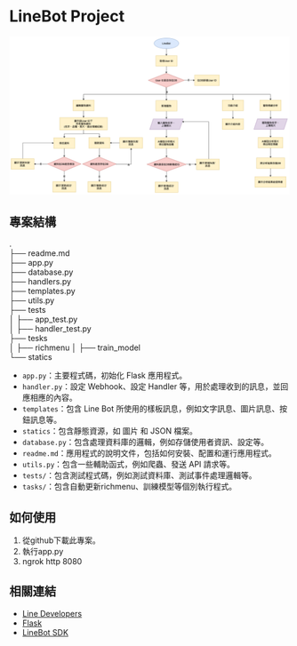 # LineBot Project

![流程圖](./static/img/ux.png)

## 專案結構

.  
├── readme.md   
├── app.py   
├── database.py   
├── handlers.py   
├── templates.py  
├── utils.py  
├── tests   
│   ├── app_test.py  
│   ├── handler_test.py  
├── tesks   
│   ├── richmenu
│   ├── train_model  
└── statics


- `app.py`：主要程式碼，初始化 Flask 應用程式。
- `handler.py`：設定 Webhook、設定 Handler 等，用於處理收到的訊息，並回應相應的內容。
- `templates`：包含 Line Bot 所使用的樣板訊息，例如文字訊息、圖片訊息、按鈕訊息等。
- `statics`：包含靜態資源，如 圖片 和 JSON 檔案。
- `database.py`：包含處理資料庫的邏輯，例如存儲使用者資訊、設定等。
- `readme.md`：應用程式的說明文件，包括如何安裝、配置和運行應用程式。
- `utils.py`：包含一些輔助函式，例如爬蟲、發送 API 請求等。
- `tests/`：包含測試程式碼，例如測試資料庫、測試事件處理邏輯等。
- `tasks/`：包含自動更新richmenu、訓練模型等個別執行程式。



## 如何使用

1. 從github下載此專案。
2. 執行app.py 
3. ngrok http 8080

## 相關連結

- [Line Developers](https://developers.line.biz/en/)
- [Flask](https://flask.palletsprojects.com/en/2.0.x/)
- [LineBot SDK](https://github.com/line/line-bot-sdk-python)